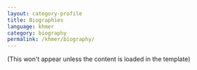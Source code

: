 ```yaml
---
layout: category-profile
title: Biographies
language: khmer
category: biography
permalink: /khmer/biography/
---
```


(This won't appear unless the content is loaded in the template)